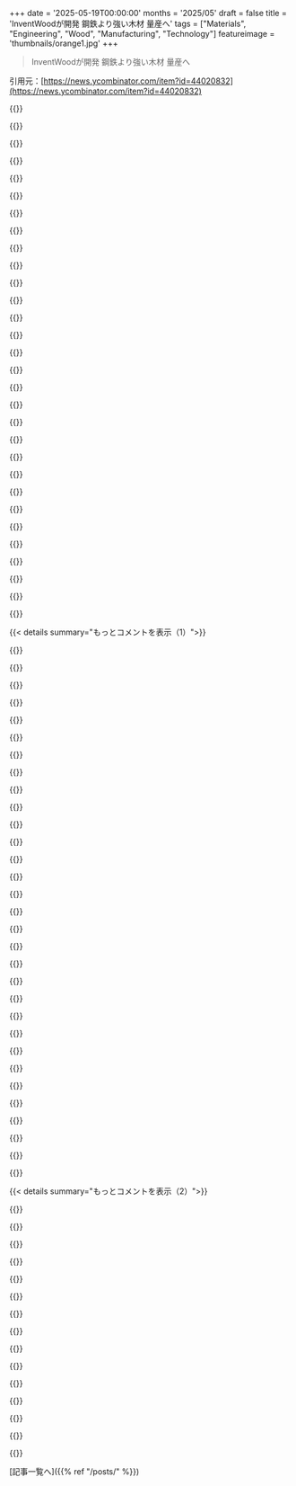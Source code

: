 +++
date = '2025-05-19T00:00:00'
months = '2025/05'
draft = false
title = 'InventWoodが開発 鋼鉄より強い木材 量産へ'
tags = ["Materials", "Engineering", "Wood", "Manufacturing", "Technology"]
featureimage = 'thumbnails/orange1.jpg'
+++

> InventWoodが開発 鋼鉄より強い木材 量産へ

引用元：[https://news.ycombinator.com/item?id=44020832](https://news.ycombinator.com/item?id=44020832)




{{<matomeQuote body="これ、たぶん研究の元ネタっぽいよ： https：//www．fpl．fs．usda．gov/documnts/pdf2018/fpl_2018_song00… 鋼鉄との比較はちょっぴりしかないね．普通の木材とどう違うかってとこに焦点を当ててるみたい．<br>まとめると、やってることはこうだ：<br>1．木材を茹でる．<br>2．木材をプレスする．<br>3．終わり．" userName="Chilinot" createdAt="2025/05/19 07:38:50" color="">}}




{{<matomeQuote body="たぶんこれがオリジナルの研究論文かな：<br>https：//www．nature．com/articles/nature25476<br>［edit：あれ、同じ論文だ］<br>”まず、天然の木材ブロックを2．5 M NaOHと0．4 M Na2SO3の混合水溶液で7時間煮沸し、その後、化学物質を取り除くために脱イオン水で数回煮沸しました．次に、木材ブロックを100 °C、約5 MPaの圧力下で約1日プレスして高密度化木材を得ました”<br>かなりシンプルでわかりやすいね．" userName="enopod_" createdAt="2025/05/19 09:22:21" color="">}}




{{<matomeQuote body="UMDのLiangbing Hu、素晴らしい発見だね！強度（483–587 MPa）はASTM A36鋼より強く、密度（1．3g/cc）は鋼の1/6．高強度鋼よりは劣るけど、密度差を考えればすごい．プロセスは、苛性ソーダ等で煮てからプレス．Masoniteに似てるかも．環境問題が心配．なんで135年前に誰もやってなかったのか疑問だね．" userName="kragen" createdAt="2025/05/19 08:15:42" color="#ff5733">}}




{{<matomeQuote body="じゃあ、その後の2x4のサイズはどうなるの？ 0．75x1．25なんて口に出すの面倒だよね？<br>真面目な話、公称サイズと実際のサイズってホントひどい．北米以外の場所でもこんなことしてるのかな？" userName="IgorPartola" createdAt="2025/05/19 11:05:54" color="">}}




{{<matomeQuote body="＞ スキーシャレー以外で木造の家なんて見たことないな<br>もっと外に出た方がいいんじゃない？France（たぶん君が住んでるんだろうけど）では、新しい公共建築物の50％以上を木材か他のバイオベース再生可能資源にするよう義務付けられてるよ．あと、新しい国内の建物の〜5％（そして増え続けてる）が木造フレームなんだ．" userName="supermatt" createdAt="2025/05/19 12:12:23" color="">}}




{{<matomeQuote body="もしそうなら、ここに何か目新しいことはないと思うな．これは昔からされてることだよ．Germanyでは、これは”Panzerholz”（なんか”防弾木材”みたいな意味）と呼ばれてる．" userName="tapia" createdAt="2025/05/19 08:26:44" color="">}}




{{<matomeQuote body="なんでPanzerholzはどこでも使われてないの？ 記事に何が抜けてるんだろう？" userName="brador" createdAt="2025/05/19 08:59:37" color="">}}




{{<matomeQuote body="じゃあ、茹でてプレスすると木材の中の空気が抜けて、断熱材としてはあまり効果がないってことかな？" userName="0x1ceb00da" createdAt="2025/05/19 13:32:02" color="">}}




{{<matomeQuote body="木材って断熱あんまり良くないじゃん。だからもし薄くできたら断熱材をたくさん入れられて良くなるね。" userName="seniortaco" createdAt="2025/05/19 14:37:41" color="">}}




{{<matomeQuote body="え、なんで？バカみたいじゃん。コンクリートの建物はローマ時代から残ってるのに、木造は寿命短いし、災害に弱いんだよね。特に火災爆撃とか全然違う。人口減るなら長持ちする建物建てるべきでしょ。1500年代のヨーロッパの石造建築とかまだ全然大丈夫だし、ああいうの熱容量大きくて暖房冷房にも優しいんだよ。なんかドイツが原発やめてロシアの化石燃料にしたのに似てる感じ。<br>" userName="blagie" createdAt="2025/05/19 12:41:19" color="#ff33a1">}}




{{<matomeQuote body="チタンで橋作らないのと同じ理由だよ。panzerholzって普通の木材より高いし、普通ので十分な場所が多いからね。" userName="WJW" createdAt="2025/05/19 09:06:29" color="">}}




{{<matomeQuote body="全くの素人なんだけど、ligninが木を硬くしてると思ってたんだよね？<br>それを取り除くとどう硬くなるの？最適な量があるのはなんで？<br>この技術が昔なかった理由としては、石炭掘る方が経済的で、木材で競争するより良かったんじゃないかなって。工場で鋼鉄バーを大量生産できるのに、木材を煮るのを待つよりそっちの方が効率的だったとか？" userName="cassepipe" createdAt="2025/05/19 09:21:14" color="#ff5c5c">}}




{{<matomeQuote body="木材を建材として使うときの限界って、強度じゃなくて剛性なんだよね。<br>足場板で床の梁とか作れるけど、すごく曲がっちゃう。<br>剛性って基本的に強さじゃなくて形によって決まるんだよ。<br>木材を強くしても、もっと硬くしないといけないなら意味ないってこと。" userName="leoedin" createdAt="2025/05/19 10:04:41" color="#785bff">}}




{{<matomeQuote body="チタンの強みは軽さなんだよね。鉄鋼のYoung modulusは倍くらい高いから、同じくらいの剛性にするにはチタンでけっこう大きい橋を作らなきゃいけない。<br>チタンは宇宙に打ち上げるものとか、軽さが重要なときに役立つんだ。<br>重さが気にならないときは鉄鋼が最高で、ちょっとでめちゃくちゃ強度が出るから、薄くてショック吸収する鉄鋼の自転車フレームのファンが多いのもそのためだよ。" userName="chronogram" createdAt="2025/05/19 12:08:33" color="#ff5733">}}




{{<matomeQuote body="論文の3ページ目のFigure 3aを見るとわかるけど、この高密度化した木材って天然木材の10倍くらいの剛性があるんだって（Young’s modulusとして）。<br>剛性って基本的にYoung’s modulusと形の掛け合わせであって、形だけで決まるわけじゃないんだよ。" userName="kragen" createdAt="2025/05/19 10:24:25" color="#38d3d3">}}




{{<matomeQuote body="うん、でも断熱性が悪いとスタッドからの熱伝導が問題になるかもね。この強化木材は普通の建築材より熱伝導率が高いだろうから、断熱性能を合わせるにはスタッドを細くする必要がありそう。でも連続断熱材を使えば解決できるし、metal studsの競合になりうるかもね。" userName="dlubarov" createdAt="2025/05/19 15:24:47" color="#785bff">}}




{{<matomeQuote body="これっておがくずから板を作れるのかな？" userName="aitchnyu" createdAt="2025/05/19 14:00:37" color="">}}




{{<matomeQuote body="「Traditional European construction」ってどういう意味？中央ヨーロッパや北ヨーロッパの多くの地域じゃ、ほとんどの建物は伝統的に木造だよ。" userName="supermatt" createdAt="2025/05/19 12:47:22" color="">}}




{{<matomeQuote body="リグニンを少し取り除くともっと木材を圧縮できるんだ。取りすぎると圧縮しようとした時に木材が崩れちゃう。<br>君のGilded Ageの搾取的な労働慣行への批判は的を射てないと思うよ。" userName="kragen" createdAt="2025/05/19 09:26:39" color="">}}




{{<matomeQuote body="実用的に大事なのは、化学物質がどれだけ消費されて、どれだけ再利用できるかだね。Kraftプロセスが製紙で使われるのは化学物質をリサイクルできるから。このプロセスもほとんどの化学物質を再生できないと、コストが高すぎて実用的じゃないだろうね。" userName="scythe" createdAt="2025/05/19 12:25:02" color="#ff33a1">}}




{{<matomeQuote body="航空や自動車分野で強化木材の先行技術はあるけど、金属には勝ててないね。軽くて強いけど、型が高くてデザイン変更が難しい。<br>あと梁としては、木は燃えるから高層建築の基準を満たせず使えないって問題もあるよ。" userName="metalman" createdAt="2025/05/19 16:08:31" color="#38d3d3">}}




{{<matomeQuote body="なるほどね。ちょっとGoogle検索したけど leading zero のコンセプトについては何も出てこなかったな。でもこれで助かったよ。ざっと見た感じ、leading zero の使い方って…なんかうまいマーケティングみたいに見えるな？" userName="permo-w" createdAt="2025/05/19 09:44:39" color="">}}




{{<matomeQuote body="＞ 結局、InventWoodは木材チップを使って、仕上げがいらないどんな寸法の構造梁も作る計画なんだって。「君のI-beamsがこんな風に見えるのを想像してみて」ってLauはSuperwoodのサンプルを持ちながら言ったらしいよ。「クルミとか ipe みたいに美しいんだ。これらは自然な色で、何も塗ってないんだ」って。写真見せろよ！" userName="gwbas1c" createdAt="2025/05/19 15:40:46" color="">}}




{{<matomeQuote body="全くその通りだわ。ちっちゃなサンプルでもいいから、実際の比較画像が一枚もないってのは、製品の”見た目”をアピールしてる会社にとってめっちゃヤバいサインだね。さらに最悪なのが、ラベルもないAI生成画像に頼りまくってること。これは「俺たちが約束したこと、ほとんど全部フェイクニュースかもね」って言うのに、これ以上ないくらいひどいやり方だよ。”広告の文言見る前に、目を細めて見てね！”って言うようなもんだわ。" userName="noitpmeder" createdAt="2025/05/19 16:47:00" color="#ff33a1">}}




{{<matomeQuote body="この動画が探してたやつだよ：<br>https://youtu.be/96Dz-rQtGxI<br>InventWoodの人がトレードショーで製品とか使い方、将来について話してる。実際に製品に触れてるデモとか、工程のアニメーションも見れるよ。話はかなり参考になるな。今 carbon fiber が使われてる自動車分野でも使うと思ってるらしいよ。プレス記事や公式サイトより全然いいわ。" userName="echelon" createdAt="2025/05/19 16:54:59" color="#45d325">}}




{{<matomeQuote body="リンクありがとう！この会社には悲観的だけど、もし本当に存在するなら、かなりすごいものになりそうだな。ただね、「densify」ってセールス担当者が言ったのを聞いて、わずかにあった希望も全部失ったよ。おいおい、「compress」の代わりに類語辞典引っ張り出すほど必死に言葉を飾る必要があるなら、あんまり良い感じしないんだよね。" userName="noitpmeder" createdAt="2025/05/19 17:02:54" color="">}}




{{<matomeQuote body="記事のトップにある写真は、表面の見た目を表してるみたいだね：<br>https://www.inventwood.com/superwood-beams" userName="rented_mule" createdAt="2025/05/19 16:06:13" color="">}}




{{<matomeQuote body="最近は使い古された言い方だけど、あの写真からはめっちゃAIっぽい雰囲気を感じるな。でっかい梁の継ぎ目を見てよ。あんなにデカい梁で建物を支えるなら、真ん中で切ったりしないし、あんな隙間もできないだろ。それに、ページの文章全部が未来形なんだよ。Superwoodの梁が何できるようになるか、って話ばっかり。だから、あの写真が実際の木材がどんな見た目になるかをどれだけ表してるか、俺には分からないね。" userName="bjt" createdAt="2025/05/19 16:12:47" color="#785bff">}}




{{<matomeQuote body="＞ ただね、「densify」ってセールス担当者が言ったのを聞いて、わずかにあった希望も全部失ったよ。<br>業界標準の用語を使ったから希望失ったの？" userName="shkkmo" createdAt="2025/05/19 17:11:07" color="">}}




{{<matomeQuote body="ええ、そうだよ。確かに「densify」は広く（木材圧縮業界で）使われてるみたいだけど、「compression」と何か違うようには見えないかな…（素人目線だけどね）。例えば、「ただ温めたんじゃなくて、”THERMO-MODIFIED”（商標）したんだ」みたいなノリ？意味は同じでも、後の言い方の方がなんかカッコよく聞こえない？！ /皮肉<br>”分解された”料理とか、”職人技の”工芸品、”synergy”なんかと同じ類いだね…。" userName="noitpmeder" createdAt="2025/05/19 17:20:47" color="">}}




{{< details summary="もっとコメントを表示（1）">}}

{{<matomeQuote body="ほぼ間違いなくAI生成だと思うね。背景のキッチンアイランドにある椅子を見てよ。あんな見た目の椅子、人間は描かないでしょ。<br>https://www.inventwood.com/superwood-facade<br>の画像もAI生成に見えるな。彼らがランディングページでAI画像を使ってるって事実が、製品の品質に対する信頼を全く持てなくさせるよ。" userName="MichaelDickens" createdAt="2025/05/19 16:14:56" color="#ff5c5c">}}




{{<matomeQuote body="バズワードとか専門用語を使ってるなって思うものには、どうしてもネガティブな先入観を持っちゃうんだ。<br>こういう衝動的な反応をするのは、私だけじゃないと思う（統計とか証拠はないけど）。<br>誇大広告とか紛らわしい広告の商品も同じだよ。<br>もし彼らの商品が本当に良くて、証明できるなら、自分たちの力で証明すればいいじゃん。<br>中身があるなら、ウェブサイトを９９％ ＡＩが作ったようなゴミで埋める必要はないはず。<br>あるいは、私は馬鹿げたことに過剰に反応しすぎるタイプで、彼らのＡＩゴミのターゲット層から外れてるだけかもしれないけどね。<br>迷惑メールに誤字が多いのは、ちゃんと見てる人をフィルタリングするため、みたいなのと似てるかな。" userName="noitpmeder" createdAt="2025/05/19 17:40:54" color="">}}




{{<matomeQuote body="これ写真じゃなかったっけ？<br>https://techcrunch.com/wp-content/uploads/2025/05/SUPERWOOD-..." userName="m463" createdAt="2025/05/19 19:41:48" color="#38d3d3">}}




{{<matomeQuote body="これはどう？<br>https://www.inventwood.com/superwood-beams<br>ネットで画像検索すると、彼らの投稿はたくさん出てくるよ…それに、サンプルを持って色々な業界のカンファレンスにも行ってるみたいだね。<br>ＰＲの観点からすると、写真が綺麗すぎるっていうのは同意かな。<br>もっとリアルな感じのサンプルを見せるべきだね。" userName="SubiculumCode" createdAt="2025/05/19 16:44:00" color="#38d3d3">}}




{{<matomeQuote body="ああ、これ１００％ ＡＩ生成だね。<br>右後ろの茶色い革の椅子を見てみてよ。<br>ブランケットがかかってるはずなのに、ぐちゃぐちゃになってる。" userName="csallen" createdAt="2025/05/19 16:39:59" color="">}}




{{<matomeQuote body="この時点では、彼らのサイトにある画像が本物のサンプルじゃなくて、３Ｄレンダリングか、もっとひどいＡＩが作ったゴミだって可能性は、＜５％以下だと思うよ。<br>追記：トラックに積んである木材の写真でさえ、拡大すると明らかにＡＩのゴミだよ：<br>https://images.squarespace-cdn.com/content/v1/67160715a896dc..." userName="noitpmeder" createdAt="2025/05/19 16:54:04" color="#45d325">}}




{{<matomeQuote body="うん、写真よく見ると、ぱっと見で「これＡＩが作ったな」ってわかるのが最低でも２０個か３０個はあるよ。<br>右側の椅子はおかしなところがたくさんあるし、木材の梁もなんか変だよ、こんな作り方しないだろ。" userName="leptons" createdAt="2025/05/19 17:38:23" color="">}}




{{<matomeQuote body="これは彼らが文字通りやってることを説明してる普通の単語を使ったことに対する極端な過剰反応だよ。<br>”Ｃｏｍｐｒｅｓｓ”（圧縮）の方が不正確だっただろうね。<br>ウェブサイトについては何とでも言っていいけど、動画はかなりまともな販売デモだよ。" userName="jrowen" createdAt="2025/05/19 18:11:10" color="">}}




{{<matomeQuote body="再ローンチだよ。これはU. of Marylandが2018年に発表してNatureに載った古い技術（Lignostoneみたいな）なんだけど、これはリグニン抜いて圧縮するのが違うとこみたい。サンプルとか見せてくれたらもっと信じるんだけどね。リンクはいっぱいあるよ。" userName="Animats" createdAt="2025/05/19 19:09:46" color="#ff5c5c">}}




{{<matomeQuote body="単に圧縮するだけじゃないんだって！真空にして焼いて加熱してリグニンをバラバラにしてから次のステップで圧縮するんだよ。ビデオ見ると単にプレス機に入れるのとどう違うかすごくよくわかるよ。" userName="SR2Z" createdAt="2025/05/19 17:10:56" color="">}}




{{<matomeQuote body="あれ絶対AIが作った画像だよ。アーティファクト消すためにAIでアップスケールすることすらしてないじゃん。" userName="bufferoverflow" createdAt="2025/05/19 17:37:16" color="">}}




{{<matomeQuote body="マジでAIが作ったみたいに見えるね。何か作ってるって主張してる会社としては、これはちょっと印象悪いんじゃない？" userName="Saris" createdAt="2025/05/19 16:25:03" color="">}}




{{<matomeQuote body="もちろん”焼いた”と”温かい”は全然違うよね。<br>機械的な意味では、圧縮された物は壊れない限り力を抜くと元に戻るんだ。もし元の形に戻らなかったら、それは単に圧縮してるだけじゃない。”冷間加工”とかしてるのかも。<br>熱を加えてるなら、その圧縮する力と一緒に”鍛造”とか”鋳造”とかしてるのかもね。<br>全部かなり違うんだよ。" userName="8note" createdAt="2025/05/19 17:29:14" color="">}}




{{<matomeQuote body="サイトにも画像があるけど、本物かアナロジーか分からないな。本物の木っぽいのと、人工的な木目調のがあったりする。<br>たぶん見た目より鋼鉄の代わりになって環境に良いことの方が重要なんだろうね。鋼鉄だって見た目悪くても後で覆うしさ。" userName="bee_rider" createdAt="2025/05/19 16:25:57" color="">}}




{{<matomeQuote body="Superwoodのファサードの窓の反射ってどうなってるの？何かおかしく見えるんだけど。" userName="whyenot" createdAt="2025/05/19 17:03:09" color="">}}




{{<matomeQuote body="”専門用語見ると嫌になる”って意見、どの仕事だって深い知識があれば専門用語はあるもんだよ。レストランの店員だって使うし。それはその分野の問題を説明するのに便利な言葉なんだよ。" userName="all2" createdAt="2025/05/19 18:12:36" color="">}}




{{<matomeQuote body="素人向けの言葉使うと不正確になっちゃうんだよ。専門用語って、使ってる材料とかプロセスを一番正確に説明できる言葉だからあるんだ。多すぎると分からないけど、少なすぎると曖昧になるしね。" userName="542354234235" createdAt="2025/05/20 14:14:12" color="">}}




{{<matomeQuote body="専門用語は、普通の言葉より具体的な意味があるから使われるんだよ．詳しい人ほど、正確に話すために自然と使うものなんだ．" userName="mmooss" createdAt="2025/05/19 23:57:53" color="">}}




{{<matomeQuote body="これ誰でもコメントできるの？この記事読んだだけで、別に専門知識とかないけど，”無害”な木材が、後でリサイクルするの難しそうな”スーパー製品”になっちゃうのが怖いんだよ．昔の発泡スチロールから紙コップへの切り替えみたいに、結局プラスチックの裏地がついちゃってリサイクル難しくなったみたいにさ．<br>あと，”木製”ってことになってるけど、プラスチックの塗装で完全に覆われてるキッチンキャビネットとか、市のリサイクルはどうしてるんだろうって思うよ．" userName="sverhagen" createdAt="2025/05/19 08:05:02" color="">}}




{{<matomeQuote body="ポイントはリサイクルすることじゃなくて、鉄鋼に代わるカーボンフレンドリーな選択肢にすることじゃない？木材が豊富な場所なら、鉄鋼への依存を減らせるってメリットもあるだろうし．" userName="Arn_Thor" createdAt="2025/05/19 08:19:40" color="#ff33a1">}}




{{<matomeQuote body="鉄鋼は電力炉で好きなエネルギー使って作れるし、100％無限にリサイクルできるんだぜ．これに勝つの難しいだろ．" userName="nandomrumber" createdAt="2025/05/19 08:27:55" color="">}}




{{<matomeQuote body="線路に使われてる加圧処理された木材は、処分するのがめちゃくちゃ大変なんだよね．" userName="rubzah" createdAt="2025/05/19 08:50:45" color="">}}




{{<matomeQuote body="これ多分CLT（Cross Laminated Timber）と関係あるんじゃない？CLTは今建設でよく使われてて、鉄鋼より軽くて強いし、扱いやすいし、火事にも強いんだ．燃えても表面が炭化して内部を守るから安全なんだよ．断熱材としても優秀だし、簡単な工具やCNCマシンで加工できて、現場で組み立てやすいんだ．Tokyoとかで高層ビル計画もあるんだよ．使われてる接着剤は丈夫だけど分解しにくいって問題もあるけど、最近のは毒性も低いらしい．材料のほとんどは木材だよ．" userName="jillesvangurp" createdAt="2025/05/19 09:19:19" color="#785bff">}}




{{<matomeQuote body="（これ全く知らないんだけど）もっと細い板とか使って、小さいCLT作って、車とか飛行機とか作れないのかな？" userName="cousin_it" createdAt="2025/05/19 10:15:06" color="">}}




{{<matomeQuote body="実を言うと、鉄鋼のリサイクルって100％ロスがないわけじゃないんだよ．リサイクルするたびに純度が下がって、最終的には低品位な製品、例えば建材とかにしか使えなくなるんだ．建材は大体そういう低品位な用途なんだけどね．" userName="tc4v" createdAt="2025/05/19 08:34:30" color="">}}




{{<matomeQuote body="線路にはもう古すぎて使えないけど、景観用とかなら完璧に使えそうな、防腐処理済みの丈夫な木材のしっかりした二次市場があればいいのになーって思うよ．化学物質は入ってるけど、何マイルもの線路の土台に埋まっても安全なら、景観用途でも十分安全だろ．<br>多分、他の何でもそうだけど、規制のひねくれた二次的・三次的な影響のせいでそれができてないんだろうな．例えば、状況のせいで間違って危険物扱いされちゃったりとかね．" userName="potato3732842" createdAt="2025/05/19 11:48:35" color="">}}




{{<matomeQuote body="Iron oreってさあ、色んなカスが混じってて、scrap steelなんかよりずっと酷いんだよ．<br>あんたが言ってる事が本当なら、Iron oreから高級な鋼を作るなんて無理ゲーだろ．" userName="kragen" createdAt="2025/05/19 09:10:34" color="">}}




{{<matomeQuote body="これ多分、このbulletproof woodを作る動画と同じやり方だと思うよ：https://youtu.be/CglNRNrMFGM?si=hfDKE33s7YlB1e9L<br>木をギューッと圧縮して、そこにresinを注入して安定させる感じ．要するに、最終的にはほとんど木じゃなくて、むしろresinって感じになるわけ．<br>念のため動画を確認したら、記事の論文を引用してた！ だから絶対同じプロセスだよ、間違いないね．" userName="iLoveOncall" createdAt="2025/05/19 08:21:03" color="#ff5733">}}




{{<matomeQuote body="俺が知ってる限りだとさ、木材ってpressure treatedだけじゃなくて、虫とか分解するやつらが嫌がる化学物質にもドブ漬けされてるんだよね．" userName="jagged-chisel" createdAt="2025/05/19 09:20:48" color="">}}




{{<matomeQuote body="”使うエネルギーの選び方”って言葉、あんたの発言のめっちゃ大事な部分だね．Iron oreからsteelを作るのって、ものすごくエネルギー食うんだよ．<br>確かに、一度作っちゃえばsteelをrecycleするのは安上がりだってのは本当だけどさ．<br>でも、steelはcarbonを貯め込まない（Ironをsteelにするのに使うちょっとのcarbon以外ね）．<br>それに対して、木材はcarbon sinkなんだよ．" userName="jdblair" createdAt="2025/05/19 08:33:40" color="#38d3d3">}}

{{</details>}}




{{< details summary="もっとコメントを表示（2）">}}

{{<matomeQuote body="あの動画のさあ、どこでresin注入って話が出てくるの？パラパラ見ただけじゃその工程すぐには分かんなかったし、論文の要約にも書いてなかったんだけど．" userName="gnfargbl" createdAt="2025/05/19 08:45:38" color="">}}




{{<matomeQuote body="CLTってさ、InventWoodがやってる製品とは、同じ木の素材と圧縮以外は全然別物だよ．<br>CLTはplywoodみたいなもんだけど、シートじゃなくて梁に使うイメージかな．<br>CLTには普通の木よりメリットが2つ．1つはDimensional stabilityが高いこと．伸縮が少ないし均一なんだ．<br>2つめはデカいサイズだと安いこと．木だと育つのに何十年もかかる0．5m x 0．5m x 20m梁も、CLTなら10年未満の木から簡単に作れる．<br>このメリットは車とか飛行機作る上では関係ないんだよね．" userName="tinco" createdAt="2025/05/19 10:41:01" color="#ff5733">}}




{{<matomeQuote body="（USAだとtiesとも呼ばれる）sleepersだけど、国や時代で違うんだ．伝統的な木のsleepersはcreosote［0］っていうタール/油で処理されてる．<br>俺、steam trains動かすmuseumでボランティアしてて、木のsleepersでtracks作ってるんだ．<br>sleepersは大体寄付でもらってて、俺の地域じゃもう手に入りにくいみたい．<br>うちだと15年くらい持つかな．自然に腐るけど、chemical waste扱いなんだ．<br>燃えないからsteam enginesのfirewoordには使えないよｗ<br>USAでは2008年時点でtracksの約90％が木材使ってたらしい［1］．意外だよね．世界のほとんどはconcrete sleepersだけどさ．最近はPlastic sleepersも多いよ．" userName="LeonM" createdAt="2025/05/19 10:13:54" color="#38d3d3">}}




{{<matomeQuote body="Dimensional stabilityって、planesにも全然無関係じゃないんだよ．<br>groundからcruising altitudeに行ってまた戻ってくる時、Thermal cyclingは避けられないからね．" userName="toast0" createdAt="2025/05/19 14:38:43" color="">}}




{{<matomeQuote body="記事はInventWood社のcarbon impactについて引用してるね、まるで環境的にめちゃsustainableなoptionだって言いたいみたいに．<br>carbon impactが減るのはすごい良いことだけど、それが全体のsustainabilityの唯一のfactorじゃないって俺は思うんだ．俺はability to recycleにattentionしちゃったよ．<br>だってさあ、俺たちは（あんたじゃなくて、確実に＿me＿はね）「これ、just woodじゃん」って思わされそうになってるから．" userName="sverhagen" createdAt="2025/05/19 08:31:45" color="">}}




{{<matomeQuote body="そういえば、鋼鉄製造は何百年も規模の経済が確立されてるけど、鋼鉄再精製はそうじゃないみたい。不可能とは言わないけど、今のインフラで財政的にいけるのかな？マジで知りたい、この分野には詳しくないから。" userName="permo-w" createdAt="2025/05/19 09:37:33" color="#ff5c5c">}}




{{<matomeQuote body="電炉（再生可能エネでも動かせるかも）じゃ無理なんだって。バージン鋼はコークス使う高炉じゃないとダメなくらい高温が必要だから。" userName="manarth" createdAt="2025/05/19 09:20:03" color="">}}




{{<matomeQuote body="木材のために切る木も考慮しないとね。もちろん、時間をかければ工業用森林は増やせるけど、それには40〜50年かかるよ。" userName="KSteffensen" createdAt="2025/05/19 09:28:07" color="#45d325">}}




{{<matomeQuote body="そしたら、その木材に閉じ込められた炭素は、そうでなければ留まるよりずっと長くそこに留まることになるね。" userName="permo-w" createdAt="2025/05/19 09:39:23" color="">}}




{{<matomeQuote body="どうやらUSAでは、2008年時点で線路の約9割が木材らしい[1]。世界のほとんどはコンクリートや再生プラ製枕木が普通。USAで木材が多いのは、安くて豊富だからと、他の国で禁止されてる creosote をまだ使ってるからみたい。" userName="tristor" createdAt="2025/05/19 19:24:02" color="#785bff">}}




{{<matomeQuote body="記事リンク[1]の要旨にプロセスが書いてあるよ。木材を sodium hydroxide と sodium sulphite で煮て、加熱圧縮するらしい。これでセルロースがきれいに並ぶ（結合？）みたい。他の材料を注入するって書いてないから、リサイクルや分解は普通と同じかな？[1] https://www.nature.com/articles/nature25476" userName="gnfargbl" createdAt="2025/05/19 08:35:44" color="#38d3d3">}}




{{<matomeQuote body="もし分解しないなら、炭素固定のまともな選択肢になるだろうね。分解する場合より、奇妙なやり方だけど実際には良いのかも。" userName="CalRobert" createdAt="2025/05/19 09:10:47" color="">}}




{{<matomeQuote body="Aircraft grade plywood は今でも使われてるんだ。模型飛行機によく使われるけど、それで小型機も作れるよ。" userName="mr_toad" createdAt="2025/05/19 20:52:49" color="">}}




{{<matomeQuote body="十分薄い板で CLT を作ると、合板になるんだよ。" userName="zokier" createdAt="2025/05/19 19:49:04" color="">}}

{{</details>}}



[記事一覧へ]({{% ref "/posts/" %}})
